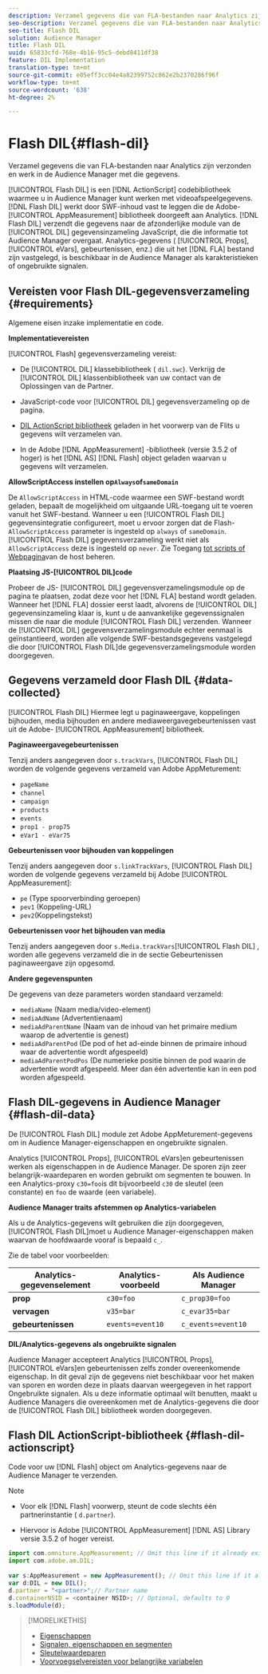 ```yaml
---
description: Verzamel gegevens die van FLA-bestanden naar Analytics zijn verzonden en werk in de Audience Manager met die gegevens.
seo-description: Verzamel gegevens die van FLA-bestanden naar Analytics zijn verzonden en werk in de Audience Manager met die gegevens.
seo-title: Flash DIL
solution: Audience Manager
title: Flash DIL
uuid: 65833cfd-768e-4b16-95c5-debd8411df38
feature: DIL Implementation
translation-type: tm+mt
source-git-commit: e05eff3cc04e4a82399752c862e2b2370286f96f
workflow-type: tm+mt
source-wordcount: '638'
ht-degree: 2%

---
```



# Flash DIL{#flash-dil}

Verzamel gegevens die van FLA-bestanden naar Analytics zijn verzonden en werk in de Audience Manager met die gegevens.

<!-- 

c_flash_dil_toc.xml

 -->

[!UICONTROL Flash DIL] is een [!DNL ActionScript] codebibliotheek waarmee u in Audience Manager kunt werken met videoafspeelgegevens. [!DNL Flash DIL] werkt door SWF-inhoud vast te leggen die de Adobe- [!UICONTROL AppMeasurement] bibliotheek doorgeeft aan Analytics. [!DNL Flash DIL] verzendt die gegevens naar de afzonderlijke module van de [!UICONTROL DIL] gegevensinzameling JavaScript, die die informatie tot Audience Manager overgaat. Analytics-gegevens ( [!UICONTROL Props], [!UICONTROL eVars], gebeurtenissen, enz.) die uit het [!DNL FLA] bestand zijn vastgelegd, is beschikbaar in de Audience Manager als karakteristieken of ongebruikte signalen.

## Vereisten voor Flash DIL-gegevensverzameling {#requirements}

Algemene eisen inzake implementatie en code.

<!-- 

c_flash_dil_intro.xml

 -->

**Implementatievereisten**

[!UICONTROL Flash] gegevensverzameling vereist:

* De [!UICONTROL DIL] klassebibliotheek ( `dil.swc`). Verkrijg de [!UICONTROL DIL] klassenbibliotheek van uw contact van de Oplossingen van de Partner.

* JavaScript-code voor [!UICONTROL DIL] gegevensverzameling op de pagina.
* [DIL ActionScript bibliotheek](../dil/dil-flash.md#flash-dil-actionscript) geladen in het voorwerp van de Flits u gegevens wilt verzamelen van.
* In de Adobe [!DNL AppMeasurement] -bibliotheek (versie 3.5.2 of hoger) is het [!DNL AS] [!DNL Flash] object geladen waarvan u gegevens wilt verzamelen.

**AllowScriptAccess instellen op`Always`of`sameDomain`**

De `AllowScriptAccess` in HTML-code waarmee een SWF-bestand wordt geladen, bepaalt de mogelijkheid om uitgaande URL-toegang uit te voeren vanuit het SWF-bestand. Wanneer u een [!UICONTROL Flash DIL] gegevensintegratie configureert, moet u ervoor zorgen dat de Flash- `AllowScriptAccess` parameter is ingesteld op `always` of `sameDomain`. [!UICONTROL Flash DIL] gegevensverzameling werkt niet als `AllowScriptAccess` deze is ingesteld op `never`. Zie Toegang [tot scripts of Webpagina](https://helpx.adobe.com/flash/kb/control-access-scripts-host-web.html)van de host beheren.

**Plaatsing JS-[!UICONTROL DIL]code**

Probeer de JS- [!UICONTROL DIL] gegevensverzamelingsmodule op de pagina te plaatsen, zodat deze voor het [!DNL FLA] bestand wordt geladen. Wanneer het [!DNL FLA] dossier eerst laadt, alvorens de [!UICONTROL DIL] gegevensinzameling klaar is, kunt u de aanvankelijke gegevenssignalen missen die naar die module [!UICONTROL Flash DIL] verzenden. Wanneer de [!UICONTROL DIL] gegevensverzamelingsmodule echter eenmaal is geïnstantieerd, worden alle volgende SWF-bestandsgegevens vastgelegd die door [!UICONTROL Flash DIL]de gegevensverzamelingsmodule worden doorgegeven.

## Gegevens verzameld door Flash DIL {#data-collected}

[!UICONTROL Flash DIL] Hiermee legt u paginaweergave, koppelingen bijhouden, media bijhouden en andere mediaweergavegebeurtenissen vast uit de Adobe- [!UICONTROL AppMeasurement] bibliotheek.

<!-- 

r_flash_dil_data_collected.xml

 -->

**Paginaweergavegebeurtenissen**

Tenzij anders aangegeven door `s.trackVars`, [!UICONTROL Flash DIL] worden de volgende gegevens verzameld van Adobe AppMeturement:

* `pageName`
* `channel`
* `campaign`
* `products`
* `events`
* `prop1 - prop75`
* `eVar1 - eVar75`

**Gebeurtenissen voor bijhouden van koppelingen**

Tenzij anders aangegeven door `s.linkTrackVars`, [!UICONTROL Flash DIL] worden de volgende gegevens verzameld bij Adobe [!UICONTROL AppMeasurement]:

* `pe` (Type spoorverbinding geroepen)
* `pev1` (Koppeling-URL)
* `pev2`(Koppelingstekst)

**Gebeurtenissen voor het bijhouden van media**

Tenzij anders aangegeven door `s.Media.trackVars`[!UICONTROL Flash DIL] , worden alle gegevens verzameld die in de sectie Gebeurtenissen paginaweergave zijn opgesomd.

**Andere gegevenspunten**

De gegevens van deze parameters worden standaard verzameld:

* `mediaName` (Naam media/video-element)
* `mediaAdName` (Advertentienaam)
* `mediaAdParentName` (Naam van de inhoud van het primaire medium waarop de advertentie is genest)
* `mediaAdParentPod` (De pod of het ad-einde binnen de primaire inhoud waar de advertentie wordt afgespeeld)
* `mediaAdParentPodPos` (De numerieke positie binnen de pod waarin de advertentie wordt afgespeeld. Meer dan één advertentie kan in een pod worden afgespeeld.

## Flash DIL-gegevens in Audience Manager {#flash-dil-data}

De [!UICONTROL Flash DIL] module zet Adobe AppMeturement-gegevens om in Audience Manager-eigenschappen en ongebruikte signalen.

<!-- 

c_flash_dil_in_aam.xml

 -->

Analytics [!UICONTROL Props], [!UICONTROL eVars]en gebeurtenissen werken als eigenschappen in de Audience Manager. De sporen zijn zeer belangrijk-waardeparen en worden gebruikt om segmenten te bouwen. In een Analytics-proxy `c30=foo`is dit bijvoorbeeld `c30` de sleutel (een constante) en `foo` de waarde (een variabele).

**Audience Manager traits afstemmen op Analytics-variabelen**

Als u de Analytics-gegevens wilt gebruiken die zijn doorgegeven, [!UICONTROL Flash DIL]moet u Audience Manager-eigenschappen maken waarvan de hoofdwaarde vooraf is bepaald `c_`.

Zie de tabel voor voorbeelden:

| Analytics-gegevenselement | Analytics-voorbeeld | Als Audience Manager |
|---|---|---|
| **prop** | `c30=foo` | `c_prop30=foo` |
| **vervagen** | `v35=bar` | `c_evar35=bar` |
| **gebeurtenissen** | `events=event10` | `c_events=event10` |

**DIL/Analytics-gegevens als ongebruikte signalen**

Audience Manager accepteert Analytics [!UICONTROL Props], [!UICONTROL eVars]en gebeurtenissen zelfs zonder overeenkomende eigenschap. In dit geval zijn de gegevens niet beschikbaar voor het maken van sporen en worden deze in plaats daarvan weergegeven in het rapport [](../reporting/dynamic-reports/unused-signals.md) Ongebruikte signalen. Als u deze informatie optimaal wilt benutten, maakt u Audience Managers die overeenkomen met de Analytics-gegevens die door de [!UICONTROL Flash DIL] bibliotheek worden doorgegeven.

## Flash DIL ActionScript-bibliotheek {#flash-dil-actionscript}

Code voor uw [!DNL Flash] object om Analytics-gegevens naar de Audience Manager te verzenden.

<!-- 

r_flash_dil_actionscript.xml

 -->

>[!NOTE]
>
>* Voor elk [!DNL Flash] voorwerp, steunt de code slechts één partnerinstantie ( `d.partner`).
   >
   >
* Hiervoor is Adobe [!UICONTROL AppMeasurement] [!DNL AS] Library versie 3.5.2 of hoger vereist.


```js
import com.omniture.AppMeasurement; // Omit this line if it already exists in the code 
import com.adobe.am.DIL; 
  
var s:AppMeasurement = new AppMeasurement(); // Omit this line if it already exists in the code 
var d:DIL = new DIL(); 
d.partner = "<partner>";// Partner name 
d.containerNSID = <container NSID>; // Optional, defaults to 0 
s.loadModule(d);
```

>[!MORELIKETHIS]
>
>* [Eigenschappen ](../features/traits/trait-details-page.md)
>* [Signalen, eigenschappen en segmenten](../reference/signal-trait-segment.md)
>* [Sleutelwaardeparen](../reference/key-value-pairs-explained.md)
>* [Voorvoegselvereisten voor belangrijke variabelen](../features/traits/trait-variable-prefixes.md)

